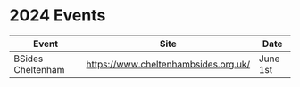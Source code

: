 # 2024 Events

| Event               | Site                                 | Date                  |
|---------------------|--------------------------------------|-----------------------|
| BSides Cheltenham   | https://www.cheltenhambsides.org.uk/ | June 1st              |
